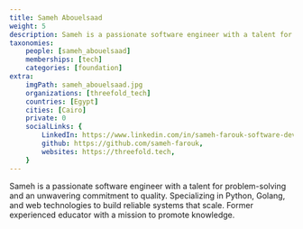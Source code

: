 ```yaml
---
title: Sameh Abouelsaad
weight: 5
description: Sameh is a passionate software engineer with a talent for problem-solving and an unwavering commitment to quality.
taxonomies:
    people: [sameh_abouelsaad]
    memberships: [tech]
    categories: [foundation]
extra:
    imgPath: sameh_abouelsaad.jpg
    organizations: [threefold_tech]
    countries: [Egypt]
    cities: [Cairo]
    private: 0
    socialLinks: {
        LinkedIn: https://www.linkedin.com/in/sameh-farouk-software-developer/,
        github: https://github.com/sameh-farouk,
        websites: https://threefold.tech,
    }
---
```


Sameh is a passionate software engineer with a talent for problem-solving and an unwavering commitment to quality. Specializing in Python, Golang, and web technologies to build reliable systems that scale. Former experienced educator with a mission to promote knowledge.
